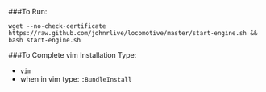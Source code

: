 ###To Run:

`wget --no-check-certificate https://raw.github.com/johnrlive/locomotive/master/start-engine.sh && bash start-engine.sh`

###To Complete vim Installation
Type:
  * `vim`
  * when in vim type: `:BundleInstall`
